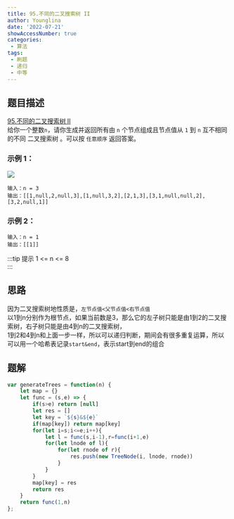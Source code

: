```yaml
---
title: 95.不同的二叉搜索树 II
author: Younglina
date: '2022-07-21'
showAccessNumber: true
categories:
 - 算法
tags:
 - 刷题
 - 递归
 - 中等
--- 
```

## 题目描述
[95.不同的二叉搜索树 II](https://leetcode.cn/problems/unique-binary-search-trees-ii/)  
给你一个整数`n`，请你生成并返回所有由 `n` 个节点组成且节点值从 `1` 到 `n` 互不相同的不同 二叉搜索树 。可以按 `任意顺序` 返回答案。

### 示例 1：
![](https://raw.githubusercontent.com/Younglina/images/master/95.png)
```
输入：n = 3  
输出：[[1,null,2,null,3],[1,null,3,2],[2,1,3],[3,1,null,null,2],[3,2,null,1]]  
```

### 示例 2：
```
输入：n = 1  
输出：[[1]]  
```

:::tip 提示
1 <= n <= 8  
:::

## 思路
因为二叉搜索树地性质是，`左节点值<父节点值<右节点值`  
以1到n分别作为根节点，如果当前数是3，那么它的左子树只能是由1到2的二叉搜索树，右子树只能是由4到n的二叉搜索树，  
1到2和4到n和上面一步一样，所以可以递归判断，期间会有很多重复运算，所以可以用一个哈希表记录`start&end`，表示start到end的组合  

## 题解
```javascript
var generateTrees = function(n) {
    let map = {}
    let func = (s,e) => {
        if(s>e) return [null]
        let res = []
        let key = `${s}&${e}`
        if(map[key]) return map[key]
        for(let i=s;i<=e;i++){
            let l = func(s,i-1),r=func(i+1,e)
            for(let lnode of l){
                for(let rnode of r){
                    res.push(new TreeNode(i, lnode, rnode))
                }
            }
        }
        map[key] = res
        return res
    }
    return func(1,n)
};
```